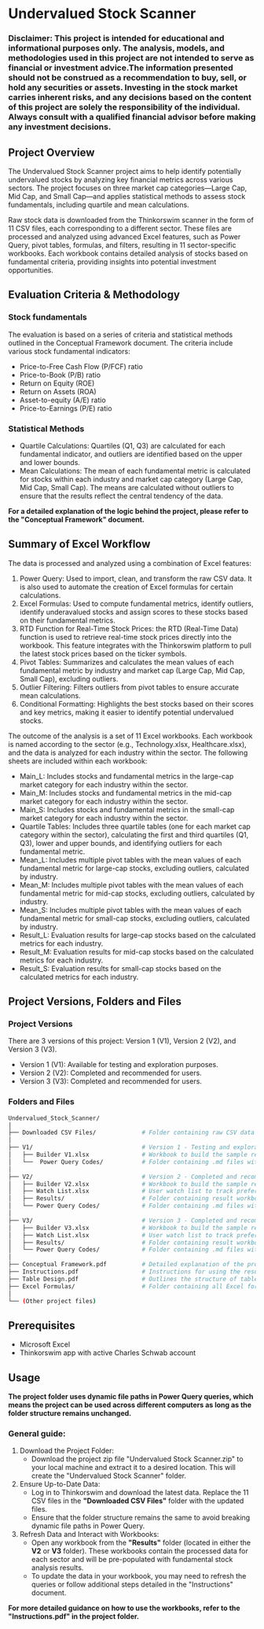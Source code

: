 # Undervalued Stock Scanner
### Disclaimer: This project is intended for educational and informational purposes only. The analysis, models, and methodologies used in this project are not intended to serve as financial or investment advice.The information presented should not be construed as a recommendation to buy, sell, or hold any securities or assets. Investing in the stock market carries inherent risks, and any decisions based on the content of this project are solely the responsibility of the individual. Always consult with a qualified financial advisor before making any investment decisions. 

## Project Overview
The Undervalued Stock Scanner project aims to help identify potentially undervalued stocks by analyzing key financial metrics across various sectors. The project focuses on three market cap categories—Large Cap, Mid Cap, and Small Cap—and applies statistical methods to assess stock fundamentals, including quartile and mean calculations.

Raw stock data is downloaded from the Thinkorswim scanner in the form of 11 CSV files, each corresponding to a different sector. These files are processed and analyzed using advanced Excel features, such as Power Query, pivot tables, formulas, and filters, resulting in 11 sector-specific workbooks. Each workbook contains detailed analysis of stocks based on fundamental criteria, providing insights into potential investment opportunities.

## Evaluation Criteria & Methodology
### Stock fundamentals
The evaluation is based on a series of criteria and statistical methods outlined in the Conceptual Framework document. The criteria include various stock fundamental indicators:
- Price-to-Free Cash Flow (P/FCF) ratio
- Price-to-Book (P/B) ratio
- Return on Equity (ROE)
- Return on Assets (ROA)
- Asset-to-equity (A/E) ratio
- Price-to-Earnings (P/E) ratio

### Statistical Methods
- Quartile Calculations: Quartiles (Q1, Q3) are calculated for each fundamental indicator, and outliers are identified based on the upper and lower bounds.
- Mean Calculations: The mean of each fundamental metric is calculated for stocks within each industry and market cap category (Large Cap, Mid Cap, Small Cap). The means are calculated without outliers to ensure that the results reflect the central tendency of the data.  

**For a detailed explanation of the logic behind the project, please refer to the "Conceptual Framework" document.**

## Summary of Excel Workflow
The data is processed and analyzed using a combination of Excel features:
1. Power Query: Used to import, clean, and transform the raw CSV data. It is also used to automate the creation of Excel formulas for certain calculations. 
2. Excel Formulas: Used to compute fundamental metrics, identify outliers, identify underavalued stocks and assign scores to these stocks based on their fundamental metrics.
3. RTD Function for Real-Time Stock Prices: the RTD (Real-Time Data) function is used to retrieve real-time stock prices directly into the workbook. This feature integrates with the Thinkorswim platform to pull the latest stock prices based on the ticker symbols.
4. Pivot Tables: Summarizes and calculates the mean values of each fundamental metric by industry and market cap (Large Cap, Mid Cap, Small Cap), excluding outliers. 
5. Outlier Filtering: Filters outliers from pivot tables to ensure accurate mean calculations.
6. Conditional Formatting: Highlights the best stocks based on their scores and key metrics, making it easier to identify potential undervalued stocks.

The outcome of the analysis is a set of 11 Excel workbooks. Each workbook is named according to the sector (e.g., Technology.xlsx, Healthcare.xlsx), and the data is analyzed for each industry within the sector. The following sheets are included within each workbook:
- Main_L: Includes stocks and fundamental metrics in the large-cap market category for each industry within the sector.
- Main_M: Includes stocks and fundamental metrics in the mid-cap market category for each industry within the sector.
- Main_S: Includes stocks and fundamental metrics in the small-cap market category for each industry within the sector.
- Quartile Tables: Includes three quartile tables (one for each market cap category within the sector), calculating the first and third quartiles (Q1, Q3), lower and upper bounds, and identifying outliers for each fundamental metric.
- Mean_L: Includes multiple pivot tables with the mean values of each fundamental metric for large-cap stocks, excluding outliers, calculated by industry.
- Mean_M: Includes multiple pivot tables with the mean values of each fundamental metric for mid-cap stocks, excluding outliers, calculated by industry.
- Mean_S: Includes multiple pivot tables with the mean values of each fundamental metric for small-cap stocks, excluding outliers, calculated by industry.
- Result_L: Evaluation results for large-cap stocks based on the calculated metrics for each industry.
- Result_M: Evaluation results for mid-cap stocks based on the calculated metrics for each industry.
- Result_S: Evaluation results for small-cap stocks based on the calculated metrics for each industry.  

## Project Versions, Folders and Files
### Project Versions
There are 3 versions of this project: Version 1 (V1), Version 2 (V2), and Version 3 (V3).
- Version 1 (V1): Available for testing and exploration purposes.
- Version 2 (V2): Completed and recommended for users.
- Version 3 (V3): Completed and recommended for users.

### Folders and Files

```bash
Undervalued_Stock_Scanner/
│              
├── Downloaded CSV Files/             # Folder containing raw CSV data files (11 CSV files)
│
├── V1/                               # Version 1 - Testing and exploration
│   ├── Builder V1.xlsx               # Workbook to build the sample results for Version 1
│   └──  Power Query Codes/           # Folder containing .md files with Power Query codes for V1
│   
├── V2/                               # Version 2 - Completed and recommended
│   ├── Builder V2.xlsx               # Workbook to build the sample results for Version 2
│   ├── Watch List.xlsx               # User watch list to track preferred stocks
│   ├── Results/                      # Folder containing result workbooks for Version 2
│   └── Power Query Codes/            # Folder containing .md files with Power Query codes for V2
│
├── V3/                               # Version 3 - Completed and recommended
│   ├── Builder V3.xlsx               # Workbook to build the sample results for Version 3
│   ├── Watch List.xlsx               # User watch list to track preferred stocks
│   ├── Results/                      # Folder containing result workbooks for Version 3
│   └── Power Query Codes/            # Folder containing .md files with Power Query codes for V3
│
├── Conceptual Framework.pdf          # Detailed explanation of the project's logic and methodology
├── Instructions.pdf                  # Instructions for using the result workbooks
├── Table Design.pdf                  # Outlines the structure of tables in CSV files and other workbooks
├── Excel Formulas/                   # Folder containing all Excel formulas used in this project
│
└── (Other project files)
```
## Prerequisites
- Microsoft Excel
- Thinkorswim app with active Charles Schwab account

## Usage
**The project folder uses dynamic file paths in Power Query queries, which means the project can be used across different computers as long as the folder structure remains unchanged.**  

### General guide:
1. Download the Project Folder:
   - Download the project zip file "Undervalued Stock Scanner.zip" to your local machine and extract it to a desired location. This will create the "Undervalued Stock Scanner" folder.
2. Ensure Up-to-Date Data:  
   - Log in to Thinkorswim and download the latest data. Replace the 11 CSV files in the **"Downloaded CSV Files"** folder with the updated files.
   - Ensure that the folder structure remains the same to avoid breaking dynamic file paths in Power Query.
3. Refresh Data and Interact with Workbooks:  
   - Open any workbook from the **"Results"** folder (located in either the **V2** or **V3** folder). These workbooks contain the processed data for each sector and will be pre-populated with fundamental stock analysis results.
   - To update the data in your workbook, you may need to refresh the queries or follow additional steps detailed in the "Instructions" document.

**For more detailed guidance on how to use the workbooks, refer to the "Instructions.pdf" in the project folder.**